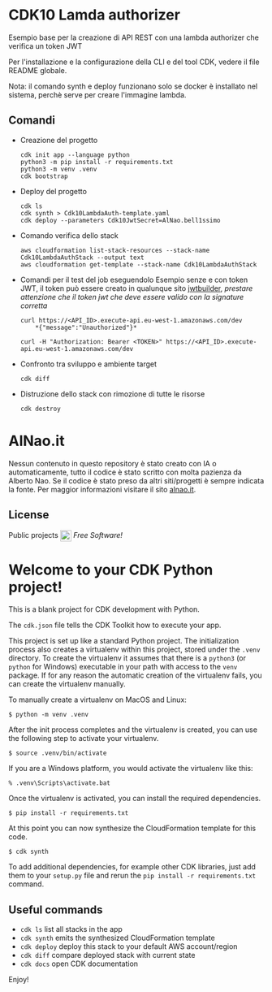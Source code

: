 # CDK10 Lamda authorizer
Esempio base per la creazione di API REST con una lambda authorizer che verifica un token JWT


Per l'installazione e la configurazione della CLI e del tool CDK, vedere il file README globale.


Nota: il comando synth e deploy funzionano solo se docker è installato nel sistema, perchè serve per creare l'immagine lambda. 


## Comandi 
- Creazione del progetto
    ```
    cdk init app --language python
    python3 -m pip install -r requirements.txt
    python3 -m venv .venv
    cdk bootstrap
    ```

- Deploy del progetto
    ```
    cdk ls
    cdk synth > Cdk10LambdaAuth-template.yaml
    cdk deploy --parameters Cdk10JwtSecret=AlNao.bell1ssimo
    ```
- Comando verifica dello stack
    ```
    aws cloudformation list-stack-resources --stack-name Cdk10LambdaAuthStack --output text
    aws cloudformation get-template --stack-name Cdk10LambdaAuthStack
    ```
- Comandi per il test del job eseguendolo
    Esempio senze e con token JWT, il token può essere creato in qualunque sito [jwtbuilder](http://jwtbuilder.jamiekurtz.com/), *prestare attenzione che il token jwt che deve essere valido con la signature corretta*
    ```
    curl https://<API_ID>.execute-api.eu-west-1.amazonaws.com/dev
        *{"message":"Unauthorized"}*

    curl -H "Authorization: Bearer <TOKEN>" https://<API_ID>.execute-api.eu-west-1.amazonaws.com/dev
    ```
- Confronto tra sviluppo e ambiente target
    ```
    cdk diff 
    ```
- Distruzione dello stack con rimozione di tutte le risorse
    ```    
    cdk destroy
    ```


# AlNao.it
Nessun contenuto in questo repository è stato creato con IA o automaticamente, tutto il codice è stato scritto con molta pazienza da Alberto Nao. Se il codice è stato preso da altri siti/progetti è sempre indicata la fonte. Per maggior informazioni visitare il sito [alnao.it](https://www.alnao.it/).

## License
Public projects 
<a href="https://it.wikipedia.org/wiki/GNU_General_Public_License"  valign="middle"><img src="https://img.shields.io/badge/License-GNU-blue" style="height:22px;"  valign="middle"></a> 
*Free Software!*




# Welcome to your CDK Python project!

This is a blank project for CDK development with Python.

The `cdk.json` file tells the CDK Toolkit how to execute your app.

This project is set up like a standard Python project.  The initialization
process also creates a virtualenv within this project, stored under the `.venv`
directory.  To create the virtualenv it assumes that there is a `python3`
(or `python` for Windows) executable in your path with access to the `venv`
package. If for any reason the automatic creation of the virtualenv fails,
you can create the virtualenv manually.

To manually create a virtualenv on MacOS and Linux:

```
$ python -m venv .venv
```

After the init process completes and the virtualenv is created, you can use the following
step to activate your virtualenv.

```
$ source .venv/bin/activate
```

If you are a Windows platform, you would activate the virtualenv like this:

```
% .venv\Scripts\activate.bat
```

Once the virtualenv is activated, you can install the required dependencies.

```
$ pip install -r requirements.txt
```

At this point you can now synthesize the CloudFormation template for this code.

```
$ cdk synth
```

To add additional dependencies, for example other CDK libraries, just add
them to your `setup.py` file and rerun the `pip install -r requirements.txt`
command.

## Useful commands

 * `cdk ls`          list all stacks in the app
 * `cdk synth`       emits the synthesized CloudFormation template
 * `cdk deploy`      deploy this stack to your default AWS account/region
 * `cdk diff`        compare deployed stack with current state
 * `cdk docs`        open CDK documentation

Enjoy!
